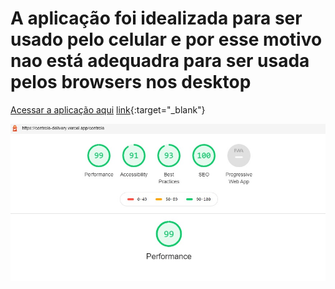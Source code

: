 # A aplicação foi idealizada para ser usado pelo celular e por esse motivo nao está adequadra para ser usada pelos browsers nos desktop
<a href="https://controle-delivery.vercel.app/" target="_blank">Acessar a aplicação aqui</a>
[link](https://controle-delivery.vercel.app/){:target="_blank"}

![Screenshot](auditoriaAppweb.jpg)

